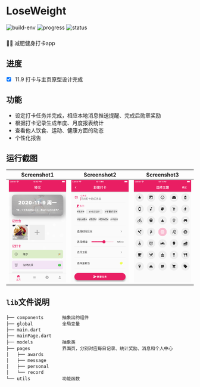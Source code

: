 # LoseWeight
![build-env](https://img.shields.io/badge/flutter-1.22.3-brightgreen)
![progress](https://img.shields.io/badge/progress-10%25-yellowgreen)
![status](https://img.shields.io/badge/status-ongoing-red)

###
🏃‍♀️ 减肥健身打卡app

## 进度
 - [x] 11.9 打卡与主页原型设计完成

## 功能
* 设定打卡任务并完成，相应本地消息推送提醒、完成后勋章奖励
* 根据打卡记录生成年度、月度报表统计
* 查看他人饮食、运动、健康方面的动态
* 个性化报告

## 运行截图

 Screenshot1 | Screenshot2 | Screenshot3 
 -|-|-
 ![sh1](https://github.com/WxxShirley/LoseWeight/blob/master/README.assets/WechatIMG177.png)|![sh2](https://github.com/WxxShirley/LoseWeight/blob/master/README.assets/WechatIMG178.png)|![sh3](https://github.com/WxxShirley/LoseWeight/blob/master/README.assets/WechatIMG179.png)


## `lib`文件说明
```
├── components       抽象出的组件
├── global           全局变量
├── main.dart
├── mainPage.dart
├── models           抽象类
├── pages            界面页，分别对应每日记录、统计奖励、消息和个人中心
│   ├── awards
│   ├── message
│   ├── personal
│   └── record
└── utils            功能函数
```


